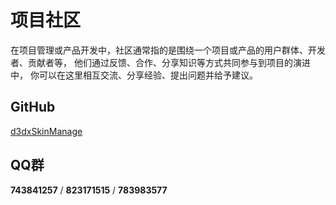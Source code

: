# 项目社区

在项目管理或产品开发中，社区通常指的是围绕一个项目或产品的用户群体、开发者、贡献者等，
他们通过反馈、合作、分享知识等方式共同参与到项目的演进中，
你可以在这里相互交流、分享经验、提出问题并给予建议。

## GitHub

[d3dxSkinManage](https://github.com/numlinka/d3dxSkinManage)

## QQ群

**743841257** / **823171515** / **783983577**
